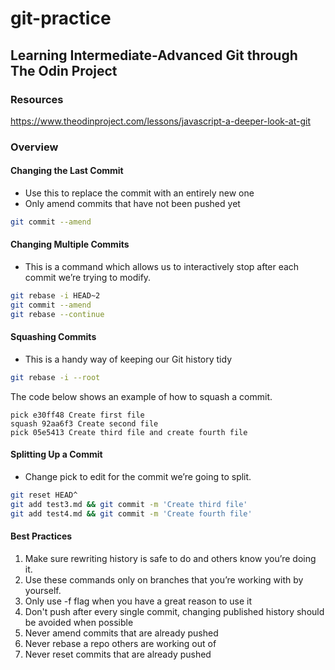 # git-practice

## Learning Intermediate-Advanced Git through The Odin Project

### Resources
https://www.theodinproject.com/lessons/javascript-a-deeper-look-at-git

### Overview

#### Changing the Last Commit
* Use this to replace the commit with an entirely new one
* Only amend commits that have not been pushed yet

``` bash
git commit --amend
```

#### Changing Multiple Commits
* This is a command which allows us to interactively stop after each commit we’re trying to modify.

``` bash
git rebase -i HEAD~2
git commit --amend
git rebase --continue
```

#### Squashing Commits
* This is a handy way of keeping our Git history tidy

``` bash
git rebase -i --root
```

The code below shows an example of how to squash a commit.

``` 
pick e30ff48 Create first file
squash 92aa6f3 Create second file
pick 05e5413 Create third file and create fourth file
```

#### Splitting Up a Commit
* Change pick to edit for the commit we’re going to split.

``` bash
git reset HEAD^
git add test3.md && git commit -m 'Create third file'
git add test4.md && git commit -m 'Create fourth file'
```

#### Best Practices
1. Make sure rewriting history is safe to do and others know you’re doing it.
2. Use these commands only on branches that you’re working with by yourself.
3. Only use -f flag when you have a great reason to use it
4. Don't push after every single commit, changing published history should be avoided when possible
5. Never amend commits that are already pushed
6. Never rebase a repo others are working out of
7. Never reset commits that are already pushed